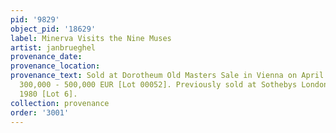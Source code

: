 ```yaml
---
pid: '9829'
object_pid: '18629'
label: Minerva Visits the Nine Muses
artist: janbrueghel
provenance_date:
provenance_location:
provenance_text: Sold at Dorotheum Old Masters Sale in Vienna on April 19, 2016, estimated
  300,000 - 500,000 EUR [Lot 00052]. Previously sold at Sothebys London on April 16,
  1980 [Lot 6].
collection: provenance
order: '3001'
---
```

